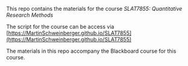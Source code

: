This repo contains the materials for the course *SLAT7855: Quantitative Research Methods*

The script for the course can be access via [https://MartinSchweinberger.github.io/SLAT7855](https://MartinSchweinberger.github.io/SLAT7855)

The materials in this repo accompany the Blackboard course for this course.
